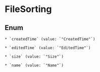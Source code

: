 
# FileSorting

## Enum


    * `createdTime` (value: `"CreatedTime"`)

    * `editedTime` (value: `"EditedTime"`)

    * `size` (value: `"Size"`)

    * `name` (value: `"Name"`)



